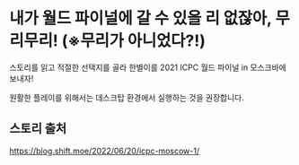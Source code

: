 # 내가 월드 파이널에 갈 수 있을 리 없잖아, 무리무리! (※무리가 아니었다?!)

스토리를 읽고 적절한 선택지를 골라 한별이를 2021 ICPC 월드 파이널 in 모스크바에 보내자!

원활한 플레이를 위해서는 데스크탑 환경에서 실행하는 것을 권장합니다.

## 스토리 출처

https://blog.shift.moe/2022/06/20/icpc-moscow-1/
